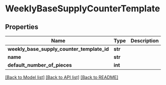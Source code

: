 # WeeklyBaseSupplyCounterTemplate

## Properties
Name | Type | Description | Notes
------------ | ------------- | ------------- | -------------
**weekly_base_supply_counter_template_id** | **str** |  | 
**name** | **str** |  | 
**default_number_of_pieces** | **int** |  | 

[[Back to Model list]](../README.md#documentation-for-models) [[Back to API list]](../README.md#documentation-for-api-endpoints) [[Back to README]](../README.md)

